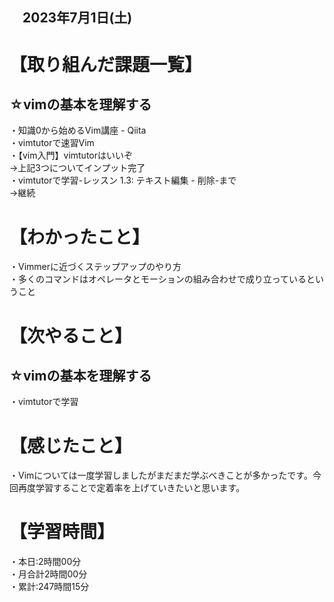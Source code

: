 ## 　2023年7月1日(土)
# 【取り組んだ課題一覧】
## ☆vimの基本を理解する
・知識0から始めるVim講座 - Qiita<br>
・vimtutorで速習Vim<br>
・【vim入門】vimtutorはいいぞ<br>
→上記3つについてインプット完了<br>
・vimtutorで学習-レッスン 1.3: テキスト編集 - 削除-まで<br>
→継続<br>
# 【わかったこと】
・Vimmerに近づくステップアップのやり方<br>
・多くのコマンドはオペレータとモーションの組み合わせで成り立っているということ<br>
# 【次やること】
## ☆vimの基本を理解する
・vimtutorで学習<br>
# 【感じたこと】
・Vimについては一度学習しましたがまだまだ学ぶべきことが多かったです。今回再度学習することで定着率を上げていきたいと思います。<br>
# 【学習時間】
・本日:2時間00分<br>
・月合計2時間00分<br>
・累計:247時間15分
